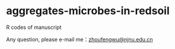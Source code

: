 # aggregates-microbes-in-redsoil
R codes of  manuscript

Any question, please e-mail me：zhoufengwu@njnu.edu.cn
